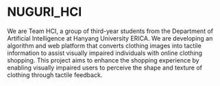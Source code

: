 # NUGURI_HCI
We are Team HCI, a group of third-year students from the Department of Artificial Intelligence at Hanyang University ERICA.
We are developing an algorithm and web platform that converts clothing images into tactile information to assist visually impaired individuals with online clothing shopping. This project aims to enhance the shopping experience by enabling visually impaired users to perceive the shape and texture of clothing through tactile feedback.
